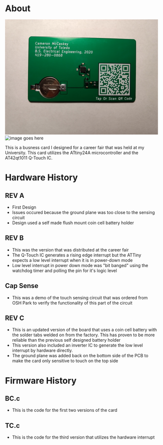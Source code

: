 # About #

![image goes here](IMAGES/BC%20Front.jpg)
![image goes here](IMAGES/Business%20Card.gif)

This is a busness card I designed for a career fair that was held at my University. This card utilizes the ATtiny24A microcontroller and the AT42qt1011 Q-Touch IC.

# Hardware History #

## REV A ##
- First Design
- Issues occured because the ground plane was too close to the sensing circuit
- Design used a self made flush mount coin cell battery holder

## REV B ##
- This was the version that was distributed at the career fair
- The Q-Touch IC generates a rising edge interrupt but the ATTiny expects a low level interrupt when it is in power-down mode
- Low level interrupt in power down mode was "bit banged" using the watchdog timer and polling the pin for it's logic level

## Cap Sense ##
- This was a demo of the touch sensing circuit that was ordered from OSH Park to verify the functionality of this part of the circuit

## REV C ## 
- This is an updated version of the board that uses a coin cell battery with the solder tabs welded on from the factory. This has proven to be more reliable than the previous self designed battery holder
- This version also included an inverter IC to generate the low level interrupt by hardware directly.
- The ground plane was added back on the bottom side of the PCB to make the card only sensitive to touch on the top side

# Firmware History #

## BC.c ##
- This is the code for the first two versions of the card

## TC.c ##
- This is the code for the third version that utilizes the hardware interrupt

